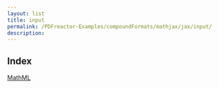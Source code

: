 ```yaml
---
layout: list
title: input
permalink: /PDFreactor-Examples/compoundFormats/mathjax/jax/input/
description: 
---
```


## Index
<div class="boxes">
                            <a href="/compare.html2pdf.tools/PDFreactor-Examples/compoundFormats/mathjax/jax/input/MathML/">
                                MathML
                            </a>
</div>


